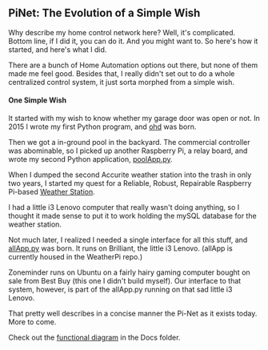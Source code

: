 ## PiNet: The Evolution of a Simple Wish

Why describe my home control network here?  Well, it's complicated.  Bottom line, if I did it, you can do it.  And you might want to.  So here's how it started, and here's what I did.

There are a bunch of Home Automation options out there, but none of them made me feel good.  Besides that, I really didn't set out to do a whole centralized control system, it just sorta morphed from a simple wish.

#### One Simple Wish

It started with my wish to know whether my garage door was open or not.  In 2015 I wrote my first Python program, and [ohd](https://github.com/casspop/ohd) was born.

Then we got a in-ground pool in the backyard.  The commercial controller was abominable, so I picked up another Raspberry Pi, a relay board, and wrote my second Python application, [poolApp.py](https://github.com/casspop/PoolControls).

When I dumped the second Accurite weather station into the trash in only two years, I started my quest for a Reliable, Robust, Repairable Raspberry Pi-based [Weather Station](https://github.com/casspop/Pi-based-weather-station).

I had a little i3 Lenovo computer that really wasn't doing anything, so I thought it made sense to put it to work holding the mySQL database for the weather station.  

Not much later, I realized I needed a single interface for all this stuff, and [allApp.py](https://github.com/casspop/Pi-based-weather-station/tree/master/Code/all) was born.  It runs on Brilliant, the little i3 Lenovo.  (allApp is currently housed in the WeatherPi repo.)

Zoneminder runs on Ubuntu on a fairly hairy gaming computer bought on sale from Best Buy (this one I didn't build myself).  Our interface to that system, however, is part of the allApp.py running on that sad little i3 Lenovo.

That pretty well describes in a concise manner the Pi-Net as it exists today.  More to come.  

Check out the [functional diagram](https://github.com/casspop/PiNet/blob/main/Docs/PiNet%20Block%20Diagram.pdf) in the Docs folder.
